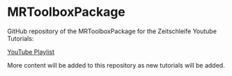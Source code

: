 # MRToolboxPackage


 GitHub repository of the MRToolboxPackage for the Zeitschleife Youtube Tutorials:
 
 [YouTube Playlist](https://youtube.com/playlist?list=PL0Pi5kyLO1ZUq51dDQRUQJpW0q8UzdtG1)

More content will be added to this repository as new tutorials will be added.
